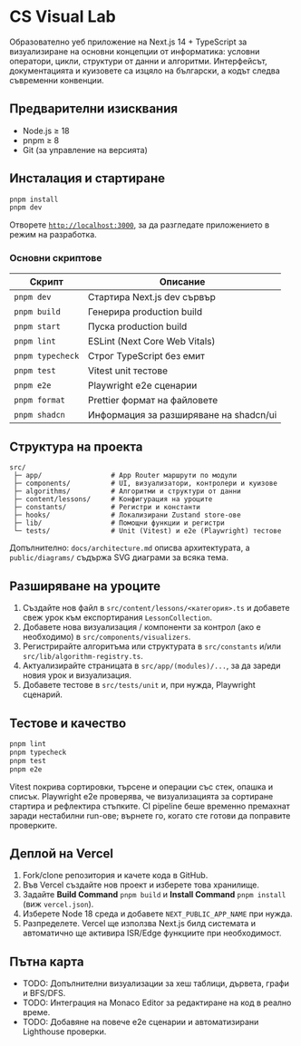 # CS Visual Lab

Образователно уеб приложение на Next.js 14 + TypeScript за визуализиране на основни концепции от информатика: условни оператори, цикли, структури от данни и алгоритми. Интерфейсът, документацията и куизовете са изцяло на български, а кодът следва съвременни конвенции.

## Предварителни изисквания
- Node.js ≥ 18
- pnpm ≥ 8
- Git (за управление на версията)

## Инсталация и стартиране
```bash
pnpm install
pnpm dev
```
Отворете [`http://localhost:3000`](http://localhost:3000), за да разгледате приложението в режим на разработка.

### Основни скриптове
| Скрипт | Описание |
| --- | --- |
| `pnpm dev` | Стартира Next.js dev сървър |
| `pnpm build` | Генерира production build |
| `pnpm start` | Пуска production build |
| `pnpm lint` | ESLint (Next Core Web Vitals) |
| `pnpm typecheck` | Строг TypeScript без емит |
| `pnpm test` | Vitest unit тестове |
| `pnpm e2e` | Playwright e2e сценарии |
| `pnpm format` | Prettier формат на файловете |
| `pnpm shadcn` | Информация за разширяване на shadcn/ui |

## Структура на проекта
```
src/
 ├─ app/                 # App Router маршрути по модули
 ├─ components/          # UI, визуализатори, контролери и куизове
 ├─ algorithms/          # Алгоритми и структури от данни
 ├─ content/lessons/     # Конфигурация на уроците
 ├─ constants/           # Регистри и константи
 ├─ hooks/               # Локализирани Zustand store-ове
 ├─ lib/                 # Помощни функции и регистри
 └─ tests/               # Unit (Vitest) и e2e (Playwright) тестове
```
Допълнително: `docs/architecture.md` описва архитектурата, а `public/diagrams/` съдържа SVG диаграми за всяка тема.

## Разширяване на уроците
1. Създайте нов файл в `src/content/lessons/<категория>.ts` и добавете свеж урок към експортирания `LessonCollection`.
2. Добавете нова визуализация / компоненти за контрол (ако е необходимо) в `src/components/visualizers`.
3. Регистрирайте алгоритъма или структурата в `src/constants` и/или `src/lib/algorithm-registry.ts`.
4. Актуализирайте страницата в `src/app/(modules)/...`, за да зареди новия урок и визуализация.
5. Добавете тестове в `src/tests/unit` и, при нужда, Playwright сценарий.

## Тестове и качество
```bash
pnpm lint
pnpm typecheck
pnpm test
pnpm e2e
```
Vitest покрива сортировки, търсене и операции със стек, опашка и списък. Playwright e2e проверява, че визуализацията за сортиране стартира и рефлектира стъпките. CI pipeline беше временно премахнат заради нестабилни run-ове; върнете го, когато сте готови да поправите проверките.

## Деплой на Vercel
1. Fork/clone репозитория и качете кода в GitHub.
2. Във Vercel създайте нов проект и изберете това хранилище.
3. Задайте **Build Command** `pnpm build` и **Install Command** `pnpm install` (виж `vercel.json`).
4. Изберете Node 18 среда и добавете `NEXT_PUBLIC_APP_NAME` при нужда.
5. Разпределете. Vercel ще използва Next.js билд системата и автоматично ще активира ISR/Edge функциите при необходимост.

## Пътна карта
- TODO: Допълнителни визуализации за хеш таблици, дървета, графи и BFS/DFS.
- TODO: Интеграция на Monaco Editor за редактиране на код в реално време.
- TODO: Добавяне на повече e2e сценарии и автоматизирани Lighthouse проверки.
